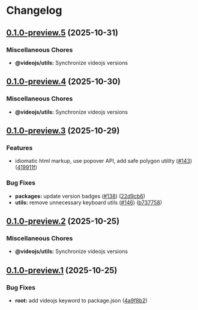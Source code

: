 # Changelog

## [0.1.0-preview.5](https://github.com/videojs/v10/compare/@videojs/utils@0.1.0-preview.4...@videojs/utils@0.1.0-preview.5) (2025-10-31)


### Miscellaneous Chores

* **@videojs/utils:** Synchronize videojs versions

## [0.1.0-preview.4](https://github.com/videojs/v10/compare/@videojs/utils@0.1.0-preview.3...@videojs/utils@0.1.0-preview.4) (2025-10-30)


### Miscellaneous Chores

* **@videojs/utils:** Synchronize videojs versions

## [0.1.0-preview.3](https://github.com/videojs/v10/compare/@videojs/utils@0.1.0-preview.2...@videojs/utils@0.1.0-preview.3) (2025-10-29)


### Features

* idiomatic html markup, use popover API, add safe polygon utility ([#143](https://github.com/videojs/v10/issues/143)) ([419911f](https://github.com/videojs/v10/commit/419911f2f2b9f505700f5becb623bfe12e3878aa))


### Bug Fixes

* **packages:** update version badges ([#138](https://github.com/videojs/v10/issues/138)) ([22d9cb6](https://github.com/videojs/v10/commit/22d9cb64f2e5b9601a2039bb166dbe3fee6a1b3e))
* **utils:** remove unnecessary keyboard utils ([#146](https://github.com/videojs/v10/issues/146)) ([b737758](https://github.com/videojs/v10/commit/b737758453c7a932c646137d92bb5303e251ca4b))

## [0.1.0-preview.2](https://github.com/videojs/v10/compare/@videojs/utils@0.1.0-preview.1...@videojs/utils@0.1.0-preview.2) (2025-10-25)


### Miscellaneous Chores

* **@videojs/utils:** Synchronize videojs versions

## [0.1.0-preview.1](https://github.com/videojs/v10/compare/@videojs/utils@0.1.0-preview.0...@videojs/utils@0.1.0-preview.1) (2025-10-25)


### Bug Fixes

* **root:** add videojs keyword to package.json ([4a9f8b2](https://github.com/videojs/v10/commit/4a9f8b2ad6fb27b463dcfe8d1a5fd883c9fa21d1))
